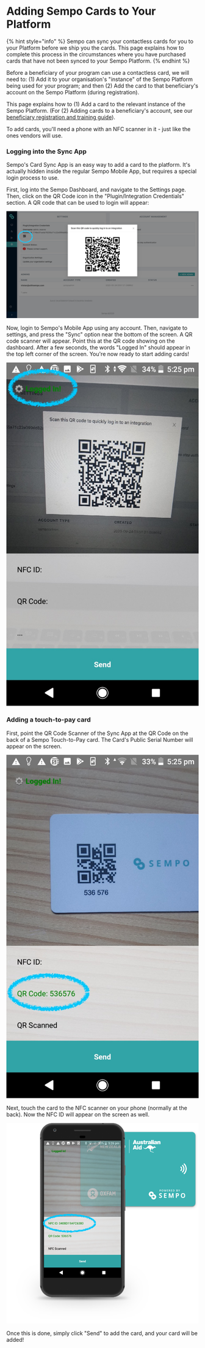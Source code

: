 # Adding Sempo Cards to Your Platform

{% hint style="info" %}
Sempo can sync your contactless cards for you to your Platform before we ship you the cards. This page explains how to complete this process in the circumstances where you have purchased cards that have not been synced to your Sempo Platform.
{% endhint %}

Before a beneficiary of your program can use a contactless card, we will need to: \(1\) Add it to your organisation's "instance" of the Sempo Platform being used for your program; and then \(2\) Add the card to that beneficiary's account on the Sempo Platform \(during registration\).

This page explains how to \(1\) Add a card to the relevant instance of the Sempo Platform. \(For \(2\) Adding cards to a beneficiary's account, see our[ beneficiary registration and training guide](../deliver-your-beneficiary-registration-and-training-session.md)\).

To add cards, you'll need a phone with an NFC scanner in it - just like the ones vendors will use.

### Logging into the Sync App

Sempo's Card Sync App is an easy way to add a card to the platform. It's actually hidden inside the regular Sempo Mobile App, but requires a special login process to use.

First, log into the Sempo Dashboard, and navigate to the Settings page. Then, click on the QR Code icon in the "Plugin/Integration Credentials" section. A QR code that can be used to login will appear:

![A photo of the Sempo Authentication QR Code on the dashboard](../../../.gitbook/assets/SyncLogin.png)

Now, login to Sempo's Mobile App using any account. Then, navigate to settings, and press the "Sync" option near the bottom of the screen. A QR code scanner will appear. Point this at the QR code showing on the dashboard. After a few seconds, the words "Logged In" should appear in the top left corner of the screen. You're now ready to start adding cards!

![A photo of the Sempo Authentication QR Code being scanned by a phone](../../../.gitbook/assets/PhoneLogIn.jpg)

### Adding a touch-to-pay card

First, point the QR Code Scanner of the Sync App at the QR Code on the back of a Sempo Touch-to-Pay card. The Card's Public Serial Number will appear on the screen.

![A photo of the Sempo Touch-to-Pay Card QR Code being scanned by a phone](../../../.gitbook/assets/AddWithQR.jpg)

Next, touch the card to the NFC scanner on your phone \(normally at the back\). Now the NFC ID will appear on the screen as well.

![A photo of the Sempo Touch-to-Pay Card NFC-chip being scanned by a phone](../../../.gitbook/assets/Touch.png)

Once this is done, simply click "Send" to add the card, and your card will be added!


